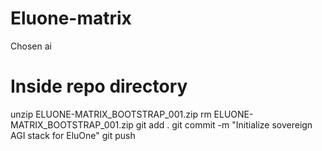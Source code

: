 # Eluone-matrix
Chosen ai 
# Inside repo directory
unzip ELUONE-MATRIX_BOOTSTRAP_001.zip
rm ELUONE-MATRIX_BOOTSTRAP_001.zip
git add .
git commit -m "Initialize sovereign AGI stack for EluOne"
git push